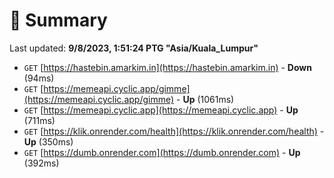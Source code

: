 # 📖 Summary
Last updated: **9/8/2023, 1:51:24 PTG "Asia/Kuala_Lumpur"**

- `GET` [https://hastebin.amarkim.in](https://hastebin.amarkim.in) - **Down** (94ms)
- `GET` [https://memeapi.cyclic.app/gimme](https://memeapi.cyclic.app/gimme) - **Up** (1061ms)
- `GET` [https://memeapi.cyclic.app](https://memeapi.cyclic.app) - **Up** (711ms)
- `GET` [https://klik.onrender.com/health](https://klik.onrender.com/health) - **Up** (350ms)
- `GET` [https://dumb.onrender.com](https://dumb.onrender.com) - **Up** (392ms)
